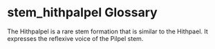 # stem_hithpalpel Glossary
The Hithpalpel is a rare stem formation that is similar to the Hithpael. It expresses the reflexive voice of the Pilpel stem.
